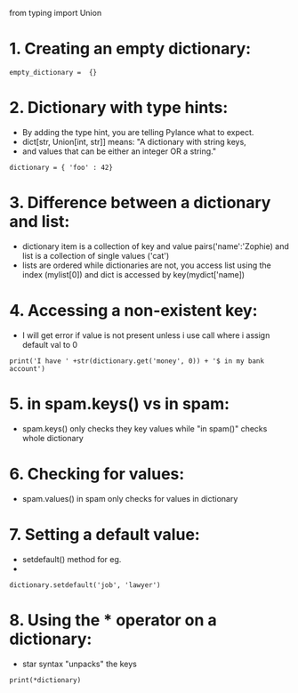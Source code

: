 from typing import Union

# 1. Creating an empty dictionary:
```empty_dictionary =  {}```

# 2. Dictionary with type hints: 
* By adding the type hint, you are telling Pylance what to expect.
* dict[str, Union[int, str]] means: "A dictionary with string keys,
* and values that can be either an integer OR a string."
``` dictionary: dict[str, Union[int, str]] = {'foo': 42} 
dictionary = { 'foo' : 42} 
```

# 3. Difference between a dictionary and list: 
* dictionary item is a collection of key and value pairs('name':'Zophie) and list is a collection of single values ('cat')
* lists are ordered while dictionaries are not, you access list using the index (mylist[0]) and dict is accessed by key(mydict['name])

# 4. Accessing a non-existent key:
* I will get error if value is not present unless i use call where i assign default val to 0
  
```print('I have ' +str(dictionary.get('money', 0)) + '$ in my bank account')```

# 5. in spam.keys() vs in spam: 

* spam.keys() only checks they key values while "in spam()" checks whole dictionary

# 6. Checking for values:

* spam.values() in spam only checks for values in dictionary

# 7. Setting a default value:
* setdefault() method for eg. 
* 
```dictionary.setdefault('job', 'lawyer')```

# 8. Using the * operator on a dictionary:
* star syntax "unpacks" the keys
  
```print(*dictionary)```